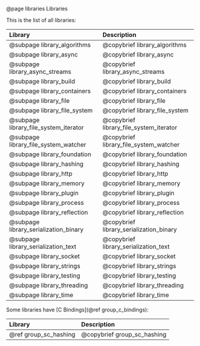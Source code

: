 @page libraries Libraries

This is the list of all libraries:

Library                                     | Description
:-------------------------------------------|:-----------------------------------------------
@subpage library_algorithms                 | @copybrief library_algorithms
@subpage library_async                      | @copybrief library_async
@subpage library_async_streams              | @copybrief library_async_streams
@subpage library_build                      | @copybrief library_build
@subpage library_containers                 | @copybrief library_containers
@subpage library_file                       | @copybrief library_file
@subpage library_file_system                | @copybrief library_file_system
@subpage library_file_system_iterator       | @copybrief library_file_system_iterator
@subpage library_file_system_watcher        | @copybrief library_file_system_watcher
@subpage library_foundation                 | @copybrief library_foundation
@subpage library_hashing                    | @copybrief library_hashing
@subpage library_http                       | @copybrief library_http
@subpage library_memory                     | @copybrief library_memory
@subpage library_plugin                     | @copybrief library_plugin
@subpage library_process                    | @copybrief library_process
@subpage library_reflection                 | @copybrief library_reflection
@subpage library_serialization_binary       | @copybrief library_serialization_binary
@subpage library_serialization_text         | @copybrief library_serialization_text
@subpage library_socket                     | @copybrief library_socket
@subpage library_strings                    | @copybrief library_strings
@subpage library_testing                    | @copybrief library_testing
@subpage library_threading                  | @copybrief library_threading
@subpage library_time                       | @copybrief library_time


Some libraries have [C Bindings](@ref group_c_bindings):

Library                                     | Description
:-------------------------------------------|:-----------------------------------------------
@ref group_sc_hashing                       | @copybrief group_sc_hashing
